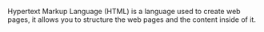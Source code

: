Hypertext Markup Language (HTML) is a language used to create web pages, it allows you to structure the web pages and the content inside of it.